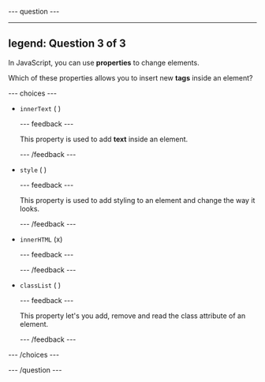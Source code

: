 
--- question ---

---
legend: Question 3 of 3
---

In JavaScript, you can use **properties** to change elements. 

Which of these properties allows you to insert new **tags** inside an element?

--- choices ---

- `innerText` ( ) 


  --- feedback ---

  This property is used to add **text** inside an element.

  --- /feedback ---

- `style` ( ) 


  --- feedback ---

  This property is used to add styling to an element and change the way it looks.

  --- /feedback ---

- `innerHTML` (x) 


  --- feedback ---

  --- /feedback ---

- `classList` ( ) 


  --- feedback ---

  This property let's you add, remove and read the class attribute of an element.

  --- /feedback ---

--- /choices ---

--- /question ---
